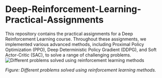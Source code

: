 # Deep-Reinforcement-Learning-Practical-Assignments
This repository contains the practical assignments for a Deep Reinforcement Learning course. Throughout these assignments, we implemented various advanced methods, including Proximal Policy Optimization (PPO), Deep Deterministic Policy Gradient (DDPG), and Soft Actor-Critic (SAC), to solve a range of challenging problems.
![Different problems solved using reinforcement learning methods]([Deep-Reinforcement-Learning-Practical-Assignments/img/projects.jpg](https://github.com/mohammad-kalbasi/Deep-Reinforcement-Learning-Practical-Assignments/blob/main/img/projects.jpg))

*Figure: Different problems solved using reinforcement learning methods.*

